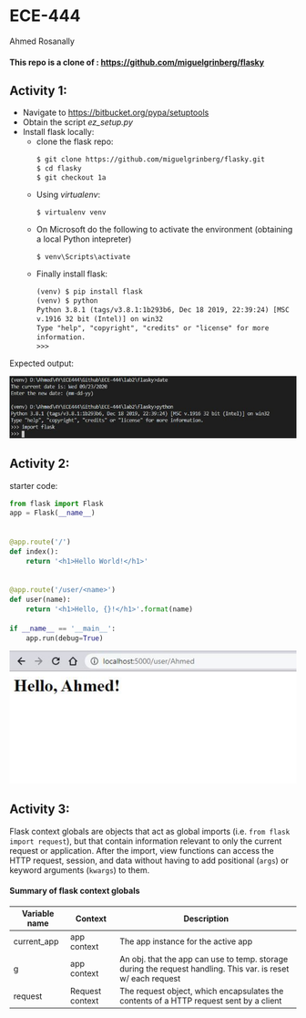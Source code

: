 # ECE-444
Ahmed Rosanally

#### This repo is a clone of : https://github.com/miguelgrinberg/flasky

## Activity 1:

- Navigate to https://bitbucket.org/pypa/setuptools
- Obtain the script *ez_setup.py*
- Install flask locally:
    + clone the flask repo:
      ```
      $ git clone https://github.com/miguelgrinberg/flasky.git
      $ cd flasky
      $ git checkout 1a
      ```
    + Using *virtualenv*:
      ```
      $ virtualenv venv
      ```
    + On Microsoft do the following to activate the environment (obtaining a local Python intepreter)
      ```
      $ venv\Scripts\activate
      ```
    + Finally install flask:
      ```
      (venv) $ pip install flask
      (venv) $ python
      Python 3.8.1 (tags/v3.8.1:1b293b6, Dec 18 2019, 22:39:24) [MSC v.1916 32 bit (Intel)] on win32
      Type "help", "copyright", "credits" or "license" for more information.
      >>>
      ```
Expected output:

![activity1](lab2/activity1.JPG)

## Activity 2:

starter code:

```python
from flask import Flask
app = Flask(__name__)


@app.route('/')
def index():
    return '<h1>Hello World!</h1>'


@app.route('/user/<name>')
def user(name):
    return '<h1>Hello, {}!</h1>'.format(name)

if __name__ == '__main__':
    app.run(debug=True)
```

![activity2](lab2/activity3.JPG)

## Activity 3:

Flask context globals are objects that act as global imports (i.e. `from flask import request`), but that contain information relevant to only the current request or application. After the import, view functions can access the HTTP request, session, and data without having to add positional (`args`) or keyword arguments (`kwargs`) to them.

#### Summary of flask context globals

| Variable name  | Context | Description  |
| ------ | -------------- | -------------| 
| current_app | app context | The app instance for the active app | 
| g | app context | An obj. that the app can use to temp. storage during the request handling. This var. is reset w/ each request | 
| request | Request context | The request object, which encapsulates the contents of a HTTP request sent by a client | 
